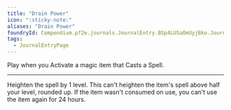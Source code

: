 ```yaml
---
title: "Drain Power"
icon: ":sticky-note:"
aliases: "Drain Power"
foundryId: Compendium.pf2e.journals.JournalEntry.BSp4LUSaOmUyjBko.JournalEntryPage.xsdJIpd9NRLpRZT2
tags:
  - JournalEntryPage
---
```

Play when you Activate a magic item that Casts a Spell.

* * *

Heighten the spell by 1 level. This can't heighten the item's spell above half your level, rounded up. If the item wasn't consumed on use, you can't use the item again for 24 hours.